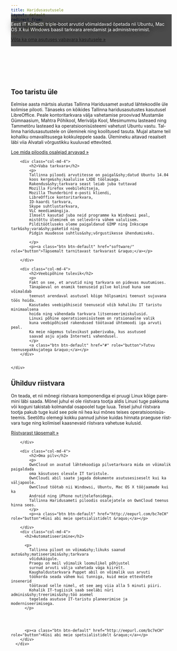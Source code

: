 ```yaml
---
title: Haridusasutusele
layout: default
redirect_from:
    - /vtp-2014.htm
    - /vtp.htm
---
```


<div class="jumbotron" id="gallery" style="background-image:url('/assets/gallery/itcollege-tripleboot.jpg');">
&nbsp;
</div>

<div style="background-color: rgba(0,0,0,0.7); position: relative; top:-100px; height:100px; display:block;">
    <div class="container" style=" padding-top:2mm; padding-bottom:2mm;">
        <p style="color:white; text-shadow: black 0 0 20px;">
        Eesti IT Kolledži triple-boot arvutid võimaldavad õpetada nii Ubuntu, Mac OS X kui Windows baasil tarkvara arendamist ja administreerimist.
        </p>
        <p>
        <a class="btn btn-primary btn-lg" href="http://eepurl.com/bc7eCH" target="_blank" role="button">Võta ka oma asutuses vabavara kasutusele &raquo;</a>
        </p>
    </div>
</div>

<div class="container" lang="et">
    <div class="row">
        <div class="col-md-4">
            <h2>Too taristu üle</h2>
            <p>
            Eelmise aasta märtsis alustas Tallinna Haridusamet
            avatud lähtekoodile üle kolimise pilooti.
            Tänaseks on kõikides Tallinna haridusasutustes
            kasutusel LibreOffice.
            Peale kontoritarkvara välja vahetamise proovivad
            Mustamäe Gümnaasium, Mahtra Põhikool, Merivälja Kool,
            Mesimummu lasteaed ning Tammetõru lasteaed
            ka operatsioonisüsteemi vahetust Ubuntu vastu.
            Tallinna haridusasutustele on üleminek ning koolitused tasuta.
            Mujal aitame teil kohaliku omavalitsusega kokkuleppele saada.
            Ülemineku aitavad reaalselt läbi viia Alvatali võrgustikku
            kuuluvad ettevõted.
            </p>
            <a class="btn btn-default" href="testimonials/" role="button">Loe mida piloodis osalejad arvavad &raquo;</a></p>
        </div>

        <div class="col-md-4">
            <h2>Vaba tarkvara</h2>
            <p>
            Tallinna piloodi arvutitesse on paigal&shy;datud Ubuntu 14.04
            koos kerge&shy;kaalulise LXDE töölauaga.
            Rakendus&shy;tarkvara seast leiab juba tuttavad
            Mozilla Firefox veebilehitseja,
            Mozilla Thunderbird e-posti kliendi,
            LibreOffice kontoritarkvara,
            ID-kaardi tarkvara,
            Skype suhtlustarkvara, 
            VLC meediamängija.
            Ilmselt kasutad juba neid programme ka Windowsi peal,
            mistõttu üleminek on sellevõrra vähem valulisem.
            Pilditöötluseks oleme paigaldanud GIMP ning Inkscape tark&shy;vara&shy;paketid ning
            Pidgin muudesse suhtlus&shy;võrgustikesse ühendumiseks.
            
            </p>
            <p><a class="btn btn-default" href="software/" role="button">Täpsemalt tarnitavast tarkvarast &raquo;</a></p>

        </div>

        <div class="col-md-4">
            <h2>Veebipõhine tulevik</h2>
            <p>
            Fakt on see, et arvutid ning tarkvara on pidevas muutumises.
            Tänapäeval on enamik teenuseid pilve kolinud kuna see võimaldab
            teenust arendaval asutusel kõige hõlpsamini teenust sujuvana töös hoida.
            Kasutades veebipõhiseid teenuseid võib kohaliku IT taristu minimaalsena
            hoida ning vähendada tarkvara litsenseerimiskulusid.
            Linuxi põhine operatsioonisüsteem on ratsionaalne valik
            kuna veebipõhised rakendused töötavad ühtemoodi iga arvuti peal.
            Ka meie nägemus tulevikust paberivaba, kus asutused
            saavad asju ajada Interneti vahendusel.
            </p>
            <a class="btn btn-default" href="#" role="button">Tutvu teenusepakkujatega &raquo;</a></p>
        </div>


    </div>
</div>

<div class="container">
      <div class="row">
        <div class="col-md-4">
            <h2>Ühilduv riistvara</h2>
            <p>
            On teada, et nii mõnegi riistvara komponendiga ei pruugi
            Linux kõige paremini läbi saada.
            Mõnel juhul ei ole riistvara tootja aldis Linuxi tuge pakkuma või
            koguni takistab kolmandal osapoolel tuge luua.
            Teisel juhul riistvara tootja pakub tuge kuid see pole nii 
            hea kui mõnes teises operatsioonisüsteemis.
            Seetõttu olemegi kokku pannud juhise kuidas hinnata
            praeguse riistvara tuge ning kolimisel kaasnevaid riistvara vahetuse kulusid.
            </p>
            <p><a class="btn btn-default" href="hardware/" role="button">Riistvarast täpsemalt &raquo;</a></p>

        </div>

        <div class="col-md-4">
            <h2>Oma pilv</h2>
            <p>
            OwnCloud on avatud lähtekoodiga pilvetarkvara mida on võimalik paigaldada
            oma käsutuses olevale IT taristule.
            OwnCloudi abil saate jagada dokumente asutusesiseselt kui ka väljapoole.
            OwnCloud töötab nii Windowsi, Ubuntu, Mac OS X tööjaamade kui ka
            Android ning iPhone nutitelefonidega.
            Tallinna Haridusameti piloodis osalejatele on OwnCloud teenus hinna sees. 
            </p>
            <p><a class="btn btn-default" href="http://eepurl.com/bc7eCH" role="button">Küsi abi meie spetsialistidelt &raquo;</a></p>

        </div>
        <div class="col-md-4">
          <h2>Automatiseerimine</h2>

          <p>
            Tallinna piloot on võima&shy;likuks saanud auto&shy;matiseerimis&shy;tarkvara
            võidukäigule.
            Praegu on meil võimalik loomulikel põhjustel
            surnud arvuti välja vahetada väga kiirelt.
            Kaughaldustarkvara Puppet abil on võimalik uus arvuti
            töökorda seada vähem kui tunniga, kuid meie ettevõtete insenerid
            töötavad selle nimel, et see aeg viia alla 5 minuti piiri.
            Kohalik IT-tugiisik saab seeläbi nüri adminis&shy;treerimis&shy;töö asemel
            tegeleda asutuse IT-taristu planeerimise ja moderniseerimisega.
          </p>
          

          
          
          <p><a class="btn btn-default" href="http://eepurl.com/bc7eCH" role="button">Küsi abi meie spetsialistidelt &raquo;</a></p>
        </div>
      </div>


   

</div>

